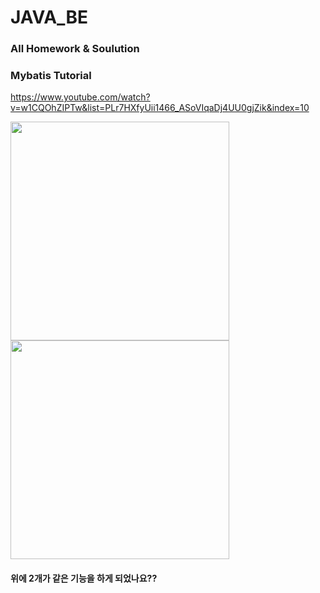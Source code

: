 # JAVA_BE

### All Homework & Soulution

### Mybatis Tutorial

https://www.youtube.com/watch?v=w1CQOhZIPTw&list=PLr7HXfyUii1466_ASoVIqaDj4UU0gjZik&index=10

<div>
<img src = "https://user-images.githubusercontent.com/45477679/64110298-b6724a80-cdbc-11e9-93ae-04208e265c13.png" width = "350" />
<img src = "https://user-images.githubusercontent.com/45477679/64110300-b83c0e00-cdbc-11e9-93e6-85cbad9daf8f.png" width = "350" />
</div>

#### 위에 2개가 같은 기능을 하게 되었나요??
